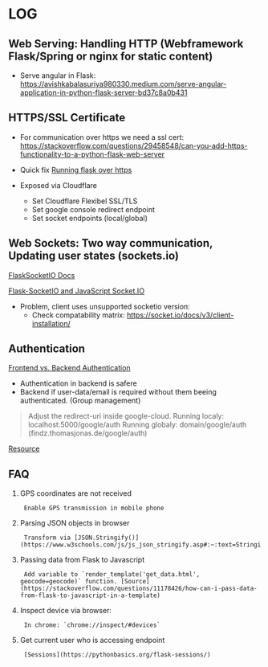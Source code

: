 # LOG

## Web Serving: Handling HTTP (Webframework Flask/Spring or nginx for static content)
- Serve angular in Flask: https://avishkabalasuriya980330.medium.com/serve-angular-application-in-python-flask-server-bd37c8a0b431
	

## HTTPS/SSL Certificate

- For communication over https we need a ssl cert: https://stackoverflow.com/questions/29458548/can-you-add-https-functionality-to-a-python-flask-web-server

- Quick fix [Running flask over https](https://blog.miguelgrinberg.com/post/running-your-flask-application-over-https)

- Exposed via Cloudflare
    - Set Cloudflare Flexibel SSL/TLS
    - Set google console redirect endpoint
    - Set socket endpoints (local/global)


## Web Sockets: Two way communication, Updating user states (sockets.io)

[FlaskSocketIO Docs](https://flask-socketio.readthedocs.io/en/latest/getting_started.html)

[Flask-SocketIO and JavaScript Socket.IO](https://medium.com/@abhishekchaudhary_28536/building-apps-using-flask-socketio-and-javascript-socket-io-part-1-ae448768643)

- Problem, client uses unsupported socketio version:
    - Check compatability matrix: https://socket.io/docs/v3/client-installation/



## Authentication

[Frontend vs. Backend Authentication](https://stackoverflow.com/questions/54823611/google-oauth-where-to-sign-in-users-backend-frontend)

- Authentication in backend is safere
- Backend if user-data/email is required without them beeing authenticated. (Group management)

> Adjust the redirect-uri inside google-cloud.
> Running localy: localhost:5000/google/auth
> Running globaly: domain/google/auth (findz.thomasjonas.de/google/auth)


[Resource](https://geekyhumans.com/how-to-implement-google-login-in-flask-app/)




## FAQ

1. GPS coordinates are not received

        Enable GPS transmission in mobile phone

1. Parsing JSON objects in browser

        Transform via [JSON.Stringify()](https://www.w3schools.com/js/js_json_stringify.asp#:~:text=Stringify%20a%20JavaScript%20Object&text=stringify()%20to%20convert%20it,string%20following%20the%20JSON%20notation.)

1. Passing data from Flask to Javascript

        Add variable to `render_template('get_data.html', geocode=geocode)` function. [Source](https://stackoverflow.com/questions/11178426/how-can-i-pass-data-from-flask-to-javascript-in-a-template)

1. Inspect device via browser:

        In chrome: `chrome://inspect/#devices`

1. Get current user who is accessing endpoint

        [Sessions](https://pythonbasics.org/flask-sessions/)


